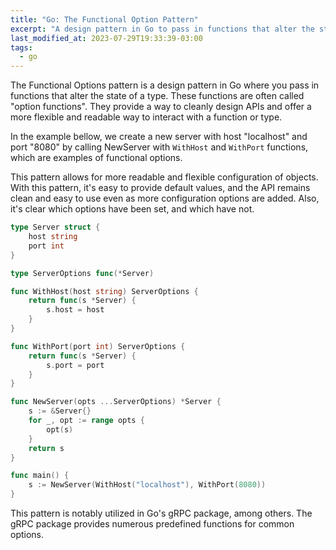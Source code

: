 ```yaml
---
title: "Go: The Functional Option Pattern"
excerpt: "A design pattern in Go to pass in functions that alter the state of a type."
last_modified_at: 2023-07-29T19:33:39-03:00
tags: 
  - go
---
```


The Functional Options pattern is a design pattern in Go where you pass in functions that alter the state of a type. These functions are often called "option functions". They provide a way to cleanly design APIs and offer a more flexible and readable way to interact with a function or type.

In the example bellow, we create a new server with host "localhost" and port "8080" by calling NewServer with `WithHost` and `WithPort` functions, which are examples of functional options.

This pattern allows for more readable and flexible configuration of objects. With this pattern, it's easy to provide default values, and the API remains clean and easy to use even as more configuration options are added. Also, it's clear which options have been set, and which have not.

```go
type Server struct {
    host string
    port int
}

type ServerOptions func(*Server)

func WithHost(host string) ServerOptions {
    return func(s *Server) {
        s.host = host
    }
}

func WithPort(port int) ServerOptions {
    return func(s *Server) {
        s.port = port
    }
}

func NewServer(opts ...ServerOptions) *Server {
    s := &Server{}
    for _, opt := range opts {
        opt(s)
    }
    return s
}

func main() {
    s := NewServer(WithHost("localhost"), WithPort(8080))
}
```

This pattern is notably utilized in Go's gRPC package, among others. The gRPC package provides numerous predefined functions for common options.
